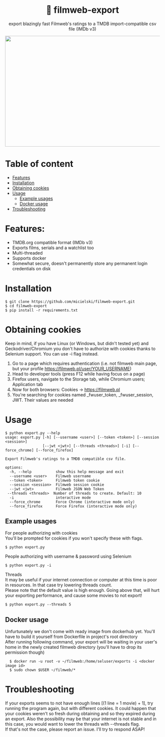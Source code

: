 <div align="center">
  <h1>🎥 filmweb-export</h1>
  <p>export blazingly fast Filmweb's ratings to a TMDB import-compatible csv file (IMDb v3)</p>
  <img src="https://user-images.githubusercontent.com/73398428/160282968-703dc668-d3b5-4b41-9c12-370ca3995337.png" height="360" width="640">
</div>

# Table of content
- [Features](#features)
- [Installation](#installation)
- [Obtaining cookies](#obtaining-cookies)
- [Usage](#usage)
  - [Example usages](#example-usages)
  - [Docker usage](#docker-usage)
- [Troubleshooting](#troubleshooting)

# Features:

- TMDB.org compatible format (IMDb v3)
- Exports films, serials and a watchlist too
- Multi-threaded
- Supports docker
- Somewhat secure, doesn't permanently store any permanent login credentials on disk

# Installation

  ```
  $ git clone https://github.com/micielski/filmweb-export.git  
  $ cd filmweb-export
  $ pip install -r requirements.txt
  ```
# Obtaining cookies

  Keep in mind, if you have Linux (or Windows, but didn't tested yet) and Geckodriver/Chromium you don't have to authorize with cookies thanks to Selenium support. You can use -i flag instead.
  
  1. Go to a page which requires authentication (i.e. not filmweb main page, but your profile https://filmweb.pl/user/YOUR_USERNAME)
  2. Head to developer tools (press F12 while having focus on a page)
  3. Firefox users, navigate to the Storage tab, while Chromium users; Application tab
  4. Now for both browsers: Cookies -> https://filmweb.pl
  5. You're searching for cookies named \_fwuser_token, \_fwuser_session, JWT. Their values are needed

# Usage
 

  ```
  $ python export.py --help
  usage: export.py [-h] [--username <user>] [--token <token>] [--session <session>]
                   [--jwt <jwt>] [--threads <threads>] [-i] [--force_chrome] [--force_firefox]
  
  Export Filmweb's ratings to a TMDB compatible csv file.
  
  options:
    -h, --help           show this help message and exit
    --username <user>    Filmweb username
    --token <token>      Filmweb token cookie
    --session <session>  Filmweb session cookie
    --jwt <jwt>          Filmweb JSON Web Token
   --threads <threads>  Number of threads to create. Default: 10
    -i                   interactive mode
    --force_chrome       Force Chrome (interactive mode only)
    --force_firefox      Force Firefox (interactive mode only)
  ```

## Example usages

  For people authorizing with cookies  
  You'll be prompted for cookies if you won't specify these with flags.

  ```
  $ python export.py
  ```
  
  People authorizing with username & password using Selenium  
  
  ```
  $ python export.py -i
  ```
  
  Threads  
  It may be useful if your internet connection or computer at this time is poor in resources. In that case try lowering threads count.  
  Please note that the default value is high enough. Going above that, will hurt your exporting performance, and cause some movies to not export!
  
  ```
  $ python export.py --threads 5
  ```
  

## Docker usage
  
  Unfurtunately we don't come with ready image from dockerhub yet. You'll have to build it yourself from Dockerfile in project's root directory  
  After running following command, your export will be waiting in your user's home in the newly created filmweb directory (you'll have to drop its permission though)
  
  ```
    $ docker run -u root -v ~/filmweb:/home/seluser/exports -i <docker image id>
    $ sudo chown $USER ~/filmweb/*
  ```
# Troubleshooting
  
  If your exports seems to not have enough lines [(1 line = 1 movie) + 1], try running the program again, but with different cookies. It could happen that your cookies weren't so fresh during obtaining and so they expired during an export. Also the possibility may be that your internet is not stable and in this case, you would want to lower the threads with --threads flag.  
  If that's not the case, please report an issue. I'll try to respond ASAP!
